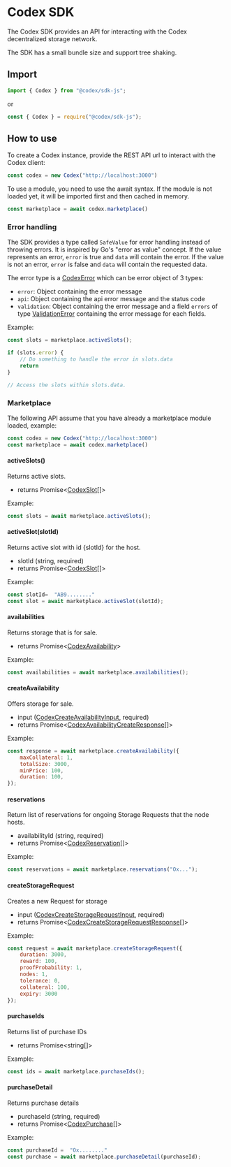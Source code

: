 # Codex SDK 

The Codex SDK provides an API for interacting with the Codex decentralized storage network.

The SDK has a small bundle size and support tree shaking. 

## Import 

```js
import { Codex } from "@codex/sdk-js";
```

or 

```js
const { Codex } = require("@codex/sdk-js");
```

## How to use 

To create a Codex instance, provide the REST API url to interact with the Codex client: 

```js
const codex = new Codex("http://localhost:3000")
```

To use a module, you need to use the await syntax. If the module is not loaded yet, it will be imported first and then cached in memory.

```js
const marketplace = await codex.marketplace()
```

### Error handling 

The SDK provides a type called `SafeValue` for error handling instead of throwing errors. It is inspired by Go's "error as value" concept.
If the value represents an error, `error` is true and `data` will contain the error.
If the value is not an error, `error` is false and `data` will contain the requested data.

The error type is a [CodexError](./src/errors/errors.ts#L15) which can be error object of 3 types: 

* `error`: Object containing the error message
* `api`: Object containing the api error message and the status code 
* `validation`: Object containing the error message and a field `errors` of type [ValidationError](./src/errors/errors.ts#L3) containing the error message for each fields.   

Example: 

```js
const slots = marketplace.activeSlots(); 

if (slots.error) {
    // Do something to handle the error in slots.data 
    return 
}

// Access the slots within slots.data.
```

### Marketplace 

The following API assume that you have already a marketplace module loaded, example: 

```js
const codex = new Codex("http://localhost:3000")
const marketplace = await codex.marketplace()
```

#### activeSlots()

Returns active slots.

- returns Promise<[CodexSlot](./src/marketplace/types.ts#L86)[]>  

Example: 

```js
const slots = await marketplace.activeSlots(); 
```

#### activeSlot(slotId)

Returns active slot with id {slotId} for the host.

- slotId (string, required)
- returns Promise<[CodexSlot](./src/marketplace/types.ts#L86)[]>

Example: 

```js
const slotId=  "AB9........"
const slot = await marketplace.activeSlot(slotId); 
```


#### availabilities

Returns storage that is for sale.

- returns Promise<[CodexAvailability](./src/marketplace/types.ts#L100)>

Example: 

```js
const availabilities = await marketplace.availabilities(); 
```

#### createAvailability

Offers storage for sale.

- input ([CodexCreateAvailabilityInput](./src/marketplace/types.ts#L133), required)
- returns Promise<[CodexAvailabilityCreateResponse](./src/marketplace/types.ts#L124)[]>  

Example: 

```js
const response = await marketplace.createAvailability({
    maxCollateral: 1,
    totalSize: 3000,
    minPrice: 100,
    duration: 100,
}); 
```

#### reservations

Return list of reservations for ongoing Storage Requests that the node hosts.

- availabilityId (string, required)
- returns Promise<[CodexReservation](./src/marketplace/types.ts#L152)[]>

Example: 

```js
const reservations = await marketplace.reservations("Ox..."); 
```


#### createStorageRequest

Creates a new Request for storage

- input ([CodexCreateStorageRequestInput](./src/marketplace/types.ts#L182), required)
- returns Promise<[CodexCreateStorageRequestResponse](./src/marketplace/types.ts#L195)[]>  

Example: 

```js
const request = await marketplace.createStorageRequest({
    duration: 3000,
    reward: 100,
    proofProbability: 1,
    nodes: 1,
    tolerance: 0,
    collateral: 100,
    expiry: 3000
}); 
```


#### purchaseIds

Returns list of purchase IDs

- returns Promise<string[]>


Example: 

```js
const ids = await marketplace.purchaseIds(); 
```

#### purchaseDetail

Returns purchase details

- purchaseId (string, required)
- returns Promise<[CodexPurchase](./src/marketplace/types.ts#L168)[]>

Example: 

```js
const purchaseId =  "Ox........"
const purchase = await marketplace.purchaseDetail(purchaseId); 
```
